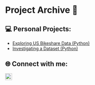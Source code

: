 <h1>Project Archive 📔<br/></h1>

<h2>💻 Personal Projects:</h2>

- [Exploring US Bikeshare Data (Python)](https://github.com/yusufkbyz/Explore-US-Bikeshare-Data)
- [Investigating a Dataset (Python)](https://github.com/yusufkbyz/Investigate-a-Dataset)
  
<h2> 🌐 Connect with me:</h2>

[<img align="left" alt="JBYZ | LinkedIn" width="22px" src="https://cdn.jsdelivr.net/npm/simple-icons@v3/icons/linkedin.svg" />][linkedin]

[linkedin]: https://www.linkedin.com/in/ykbyz/
